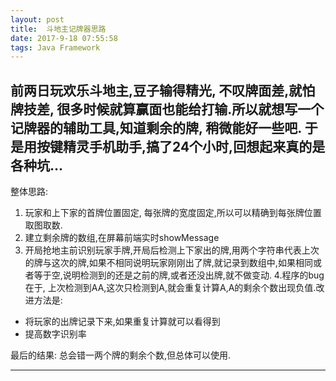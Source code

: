 ```yaml
---
layout: post
title:  斗地主记牌器思路
date: 2017-9-18 07:55:58
tags: Java Framework
---
```

前两日玩欢乐斗地主,豆子输得精光, 不叹牌面差,就怕牌技差, 很多时候就算赢面也能给打输.所以就想写一个记牌器的辅助工具,知道剩余的牌, 稍微能好一些吧.
于是用按键精灵手机助手,搞了24个小时,回想起来真的是各种坑...
---
整体思路:
1. 玩家和上下家的首牌位置固定, 每张牌的宽度固定,所以可以精确到每张牌位置取图取数.
2. 建立剩余牌的数组,在屏幕前端实时showMessage
3. 开局抢地主前识别玩家手牌,开局后检测上下家出的牌,用两个字符串代表上次的牌与这次的牌,如果不相同说明玩家刚刚出了牌,就记录到数组中,如果相同或者等于空,说明检测到的还是之前的牌,或者还没出牌,就不做变动.
4.程序的bug在于, 上次检测到AA,这次只检测到A,就会重复计算A,A的剩余个数出现负值.改进方法是:
-   将玩家的出牌记录下来,如果重复计算就可以看得到
-   提高数字识别率

最后的结果: 总会错一两个牌的剩余个数,但总体可以使用.

---


